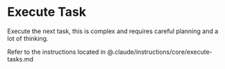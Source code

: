 # Execute Task

Execute the next task, this is complex and requires careful planning and a lot of thinking.

Refer to the instructions located in @.claude/instructions/core/execute-tasks.md
